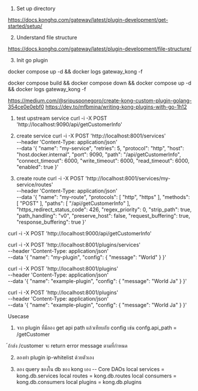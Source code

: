 
1. Set up directory

https://docs.konghq.com/gateway/latest/plugin-development/get-started/setup/

2. Understand file structure

https://docs.konghq.com/gateway/latest/plugin-development/file-structure/


3. Init go plugin


docker compose up -d && docker logs gateway_kong -f

docker compose build && docker compose down && docker compose up -d && docker logs gateway_kong -f


https://medium.com/@sripusponegoro/create-kong-custom-plugin-golang-354ce0e0ebf0
https://dev.to/mfbmina/writing-kong-plugins-with-go-1h12



1. test upstream service
curl -i -X POST 'http://localhost:9090/api/getCustomerInfo'

2. create service
curl -i -X POST 'http://localhost:8001/services' \
--header 'Content-Type: application/json' \
--data '{
  "name": "my-service",
  "retries": 5,
  "protocol": "http",
  "host": "host.docker.internal",
  "port": 9090,
  "path": "/api/getCustomerInfo",
  "connect_timeout": 6000,
  "write_timeout": 6000,
  "read_timeout": 6000,
  "enabled": true
}'

2. create route
curl -i -X POST 'http://localhost:8001/services/my-service/routes' \
--header 'Content-Type: application/json' \
--data '{
  "name": "my-route",
  "protocols": [
    "http",
    "https"
  ],
  "methods": [
    "POST"
  ],
  "paths": [
    "/api/getCustomerInfo"
  ],
  "https_redirect_status_code": 426,
  "regex_priority": 0,
  "strip_path": true,
  "path_handling": "v0",
  "preserve_host": false,
  "request_buffering": true,
  "response_buffering": true
}'



curl -i -X POST 'http://localhost:9000/api/getCustomerInfo'


curl -i -X POST 'http://localhost:8001/plugins/services' \
--header 'Content-Type: application/json' \
--data '{
  "name": "my-plugin",
  "config": {
    "message": "World"
  }
}'


curl -i -X POST 'http://localhost:8001/plugins' \
--header 'Content-Type: application/json' \
--data '{
  "name": "example-plugin",
  "config": {
    "message": "World Ja"
  }
}'

curl -i -X POST 'http://localhost:8001/plugins' \
--header 'Content-Type: application/json' \
--data '{
  "name": "example-plugin",
  "config": {
    "message": "World Ja"
  }
}'



Usecase 
1. จาก plugin ที่มีลอง get api path แล้วเทียบกับ config เช่น
confg.api_path = /getCustomer

้ถ้าส่ง /customer จะ return error message ตามที่กำหนด


2. ลองทำ plugin ip-whitelist ด้วยตัวเอง

3. ลอง query ของใน db ของ kong เอง
-- Core DAOs
local services  = kong.db.services
local routes    = kong.db.routes
local consumers = kong.db.consumers
local plugins   = kong.db.plugins



